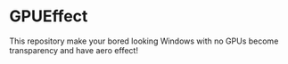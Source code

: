 # GPUEffect
This repository make your bored looking Windows with no GPUs become transparency and have aero effect!
